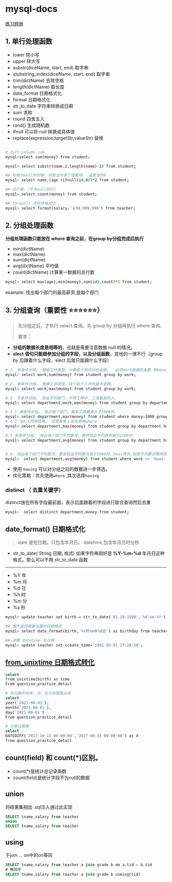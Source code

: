 # mysql-docs

[练习题册](https://www.nowcoder.com/practice/ddbcedcd9600403296038ee44a172f2d?tpId=199&tqId=1971219&ru=%2Fpractice%2Ff9f82607cac44099a77154a80266234a&qru=%2Fta%2Fsql-quick-study%2Fquestion-ranking&sourceUrl=%2Fexam%2Foj%3Ftab%3DSQL%25E7%25AF%2587%26topicId%3D199%26fromPut%3Dpc_newmedia_zhihu_kol_rocky)

## 1. 单行处理函数

- lower 转小写
- upper 转大写
- substr(diceName, start, end) 取字串
- stubstring_index(diceName, start, end) 取字串
- trim(dictName) 去除空格
- length(dictName) 取长度
- date_format 日期格式化
- format 日期格式化
- str_to_date 字符串转换成日期
- sum 求和
- round 四舍五入
- rand() 生成随机数
- ifnull 可以将 null 转换成具体值
- replace(expression,targetStr,valueStr) 替换


```bash

# dict column sum
mysql>select sum(money) from student;

mysql> select substr(name,2,length(name)-1) from student;

## 补助为null的时候，将其当作某个值看待。 这里当作0
mysql> select name,(age +ifnull(id,0))*2 from student;

## 总行数，（不为null的行）
mysql> select count(money) from student;

## format() 字符传格式化
mysql> select format(salary,'￥99,999,999') from teacher;
```


## 2. 分组处理函数

**分组处理函数只能放在 where 查询之前，在group by分组完成后执行**


- min(dictName)
- max(dictName)
- sum(dictName)
- avg(dictName) 平均值
- count(dictName) 计算某一数据的总行数

```bash
mysql> select max(age),min(money),sum(id),count(*) from student;
```

example: 找出每个部门的最高薪资,是每个部门

## 3. 分组查询（重要性 ⭐⭐⭐⭐⭐⭐）

> 先分组之后，才执行 select 查询。先 group by 分组再执行 where 查询，
>
> 要求：

- **分组的数据长度是相等的**，也就是需要注意数据 null 的情况。
- **slect 语句只能跟参加分组的字段，以及分组函数**，其他的一律不行（group by 后跟着什么字段，slect 后就只能跟什么字段）

```bash
# 1. 单条件分组。 根据工作类型，计算各个岗位的总金额。  必须work数据的条数 和money数据的条数相等
mysql> select work,sum(money) from student group by work;

# 2. 单条件分组。 根据工作类型，找个各个工作的最大金额。
mysql> select work,max(money) from student group by work;

# 3. 多条件分组。 找出不同部门，不同工种中，工资最高的人。
mysql> select department,work,max(money) from student group by department,work;

# 4.1 单条件分组。 找出每个部门，最高工资最高大于1000的。
mysql> select department,max(money) from student where money>1000 group by department;
# 4.2 与4.1同等效果。 但是效率上优先使用where
mysql> select department,max(money) from student group by department having max(money)>1000;

# 5 单条件分组。 找出每个部门平均薪资，要求找出平均薪资高于2500的
mysql> select department,avg(money) from student group by department having avg(money)>2500;


# 6. 找出每个部门平均薪资，要求找出平均薪资高于1000的，boss除外,按照平均薪资降序排列
mysql>  select department,avg(money) from student where work <> 'boss' group by department having avg(money)>1000 order by department asc;
```

- 使用 `having` 可以对分组之后的数据进一步筛选，
- 优化策略：优先使用`where` ,其次选择`having`


### distinct （ 去重关键字）

distinct放在所有字段最前面，表示后面跟着的字段进行联合查询然后去重

```bash
mysql>  select distinct department,money from student;
```

## date_format() 日期格式化

> date 是短日期，只包含年月日。 datetime,包含年月日时分秒

- str_to_date( String 日期, 格式) 如果字符串刚好是 **%Y-%m-%d** 年月日这种格式，那么可以不用 str_to_date 函数

---

- %Y 年
- %m 月
- %d 日
- %h 时
- %m 分
- %s 秒

```bash
mysql> update teacher set birth = str_to_date('01-10-1990','%d-%m-%Y');

## 用户返回需要设置的日期格式
mysql> select date_format(birth,'%Y月%m年%d日') as birthday from teacher;

## 设置 datetime 长日期
mysql> update teacher set create_time='1991-05-01 17:28:59';
```
## [from_unixtime 日期格式转化](https://www.nowcoder.com/knowledge/intro-index?kcid=20)
```bash
select
from_unixtime(birth) as time
From question_practice_detail

# 将日期中的年、月、日分别提取出来
select
year('2021-08-01'),
month('2021-08-01'),
day('2021-08-01')
From question_practice_detail

# 计算日期差
select
DATEDIFF('2017-10-15 00:00:00','2017-09-15 00:00:00') as d
from question_practice_detail
```

## count(field) 和 count(*)区别。
- count(*)是统计总记录条数
- count(field)是统计字段不为null的数据

## union

将结果集相加 .sql注入通过此实现

```SQL
SELECT tname,salary from teacher
union
SELECT tname,salary from teacher
```

## using

于join ... on中的on等同

```SQL
SELECT tname,salary from teacher a join grade b on a.tid = b.tid
# 等同于
SELECT tname,salary from teacher a join grade b useing(tid)
```